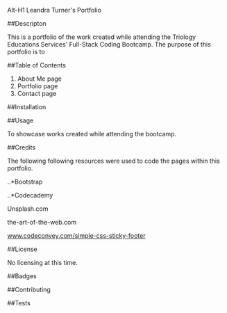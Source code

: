Alt-H1 Leandra Turner's Portfolio

##Descripton

This is a portfolio of the work created while attending the Triology Educations Services' Full-Stack Coding Bootcamp.
The purpose of this portfolio is to 

##Table of Contents
1. About Me page
2. Portfolio page
3. Contact page

##Installation



##Usage

To showcase works created while attending the bootcamp.

##Credits

The following following resources were used to code the pages within this portfolio.

..*Bootstrap

..*Codecademy

Unsplash.com

the-art-of-the-web.com

www.codeconvey.com/simple-css-sticky-footer

##License

No licensing at this time.

##Badges

##Contributing

##Tests